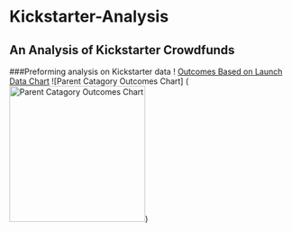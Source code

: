 # Kickstarter-Analysis
## An Analysis of Kickstarter Crowdfunds
###Preforming analysis on Kickstarter data
! [Outcomes Based on Launch Data Chart](<img width="241" alt="Outcomes Based on Launch Date Chart" src="https://user-images.githubusercontent.com/106495685/172771783-a47952ee-f1a4-4e7f-ae8c-34bbb48c3311.png">)
![Parent Catagory Outcomes Chart] (<img width="241" alt="Parent Catagory Outcomes Chart" src="https://user-images.githubusercontent.com/106495685/172771936-5dc2db2d-5ae3-4a83-9100-45a047bac4b8.png">)
